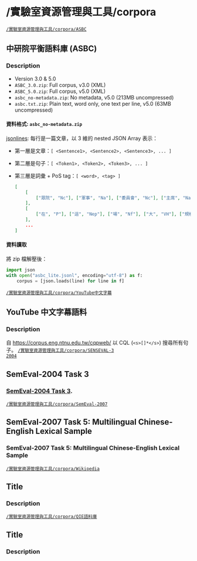# /實驗室資源管理與工具/corpora


<a href='https://drive.google.com/drive/folders/18iB-VNDjJqbaAhoNihXT9LNmQpV5Ln8l' target='_blank' class='drive-location'><code>/實驗室資源管理與工具/corpora/ASBC</code></a>

## 中研院平衡語料庫 (ASBC)

### Description

- Version 3.0 & 5.0 
- `ASBC_3.0.zip`: Full corpus, v3.0 (XML)
- `ASBC_5.0.zip`: Full corpus, v5.0 (XML)
- `asbc_no-metadata.zip`: No metadata, v5.0 (213MB uncompressed)
- `asbc.txt.zip`: Plain text, word only, one text per line, v5.0 (63MB uncompressed)

#### 資料格式: `asbc_no-metadata.zip`

[jsonlines](http://jsonlines.org): 每行是一篇文章，以 3 維的 nested JSON Array 表示：

- 第一層是文章：`[ <Sentence1>, <Sentence2>, <Sentence3>, ... ]`
- 第二層是句子：`[ <Token1>, <Token2>, <Token3>, ... ]`
- 第三層是詞彙 + PoS tag：`[ <word>, <tag> ]` 

	```json
	[
		[
			["眾院", "Nc"], ["軍事", "Na"], ["委員會", "Nc"], ["主席", "Na"], ["亞斯平", "Nb"], ["說", "VE"], ["，", "COMMACATEGORY"]
		], 
		[
			["在", "P"], ["這", "Nep"], ["場", "Nf"], ["大", "VH"], ["規模", "Na"], ["空中", "Nc"], ["攻擊", "Nv"], ["行動", "Na"], ["中", "Ng"], ["，", "COMMACATEGORY"]
		], 
		...
	]
	```
	
#### 資料讀取

將 zip 檔解壓後：
```python
import json
with open("asbc_lite.jsonl", encoding="utf-8") as f:
	corpus = [json.loads(line) for line in f]
```
<a href='https://drive.google.com/drive/folders/1Yzw_9ozFZr_N37th8xN1VuGbP7y5kkEL' target='_blank' class='drive-location'><code>/實驗室資源管理與工具/corpora/YouTube中文字幕</code></a>

## YouTube 中文字幕語料

### Description

自 <https://corpus.eng.ntnu.edu.tw/cqpweb/> 以 CQL (`<s>[]*</s>`) 搜尋所有句子。
<a href='https://drive.google.com/drive/folders/1W8f0bSFq2rzfH3y3GKpGV0QADNCRpAh6' target='_blank' class='drive-location'><code>/實驗室資源管理與工具/corpora/SENSEVAL-3 2004</code></a>

## SemEval-2004 Task 3
### [SemEval-2004 Task 3](http://web.eecs.umich.edu/~mihalcea/senseval/senseval3/).
<a href='https://drive.google.com/drive/folders/1I1iKph4JEl2L6APj9QTH0pnmU0Omxs7N' target='_blank' class='drive-location'><code>/實驗室資源管理與工具/corpora/SemEval-2007</code></a>

## SemEval-2007 Task 5: Multilingual Chinese-English Lexical Sample
### SemEval-2007 Task 5: Multilingual Chinese-English Lexical Sample
<a href='https://drive.google.com/drive/folders/17FCU-flPBlILTMESzwQP9ax73dJ-1tBW' target='_blank' class='drive-location'><code>/實驗室資源管理與工具/corpora/Wikipedia</code></a>

## Title
### Description
<a href='https://drive.google.com/drive/folders/1hBFJ3oDirdujvuTNb11Q3gACmBx96dPx' target='_blank' class='drive-location'><code>/實驗室資源管理與工具/corpora/QIE語料庫</code></a>

## Title
### Description